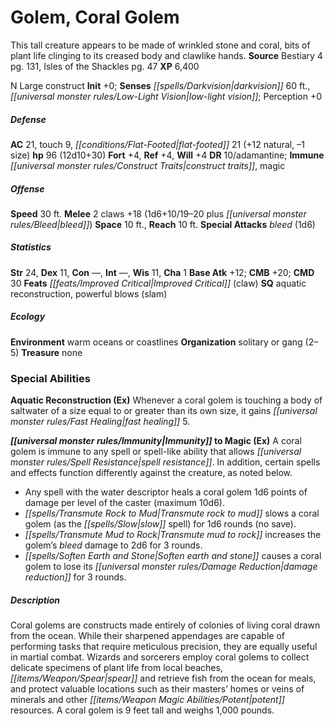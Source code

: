 ﻿---
cssclass: [monsters]
title1: Golem, Coral Golem
desc_short: This tall creature appears to be made of wrinkled stone and coral, bits
  of plant life clinging to its creased body and clawlike hands.
title2: Coral Golem
CR: 9
sources:
- name: Bestiary 4
  page: 131
  link: http://paizo.com/products/btpy91ds?Pathfinder-Roleplaying-Game-Bestiary-4
- name: Isles of the Shackles
  page: 47
  link: http://paizo.com/products/btpy8qzx?Pathfinder-Campaign-Setting-Isles-of-the-Shackles
XP: 6400
alignment: N
size: Large
type: construct
initiative:
  bonus: 0
senses:
  darkvision: 60
  low-light vision: true
AC:
  AC: 21
  touch: 9
  flat_footed: 21
  components:
    natural: 12
    size: -1
HP:
  HP: 96
  long: 12d10+30
saves:
  fort: 4
  ref: 4
  will: 4
DR:
- amount: 10
  weakness: adamantine
immunities:
- construct traits
- magic
speeds:
  base: 30
attacks:
  melee:
  - - text: 2 claws +18 (1d6+10/19-20 plus bleed)
      entries:
      - - damage: 1d6+10
          crit_range: 19-20
        - effect: bleed
      count: 2
      attack: claws
      bonus:
      - 18
  special:
  - bleed (1d6)
space: 10
reach: 10
ability_scores:
  STR: 24
  DEX: 11
  CON:
  INT:
  WIS: 11
  CHA: 1
BAB: 12
CMB: 20
CMD: 30
feats:
- is_bonus: true
  name: Improved Critical (claw)
skills: {}
special_qualities:
- aquatic reconstruction
- powerful blows (slam)
ecology:
  environment: warm oceans or coastlines
  organization: solitary or gang (2-5)
  treasure_type: none
special_abilities:
  Aquatic Reconstruction (Ex): Whenever a coral golem is touching a body of saltwater
    of a size equal to or greater than its own size, it gains fast healing 5.
  Immunity to Magic (Ex): A coral golem is immune to any spell or spell-like ability
    that allows spell resistance. In addition, certain spells and effects function
    differently against the creature, as noted below. Any spell with the water descriptor
    heals a coral golem 1d6 points of damage per level of the caster (maximum 10d6).Transmute
    rock to mud slows a coral golem (as the slow spell) for 1d6 rounds (no save).Transmute
    mud to rock increases the golem's bleed damage to 2d6 for 3 rounds.Soften earth
    and stone causes a coral golem to lose its damage reduction for 3 rounds.
desc_long: Coral golems are constructs made entirely of colonies of living coral drawn
  from the ocean. While their sharpened appendages are capable of performing tasks
  that require meticulous precision, they are equally useful in martial combat. Wizards
  and sorcerers employ coral golems to collect delicate specimens of plant life from
  local beaches, spear and retrieve fish from the ocean for meals, and protect valuable
  locations such as their masters' homes or veins of minerals and other potent resources.
  A coral golem is 9 feet tall and weighs 1,000 pounds.

---

# Golem, Coral Golem
This tall creature appears to be made of wrinkled stone and coral, bits of plant life clinging to its creased body and clawlike hands.
**Source** Bestiary 4 pg. 131, Isles of the Shackles pg. 47
**XP** 6,400

N Large construct
**Init** +0; **Senses** _[[spells/Darkvision|darkvision]]_ 60 ft., _[[universal monster rules/Low-Light Vision|low-light vision]]_; Perception +0

##### Defense

**AC** 21, touch 9, _[[conditions/Flat-Footed|flat-footed]]_ 21 (+12 natural, –1 size)
**hp** 96 (12d10+30)
**Fort** +4, **Ref** +4, **Will** +4
**DR** 10/adamantine; **Immune** _[[universal monster rules/Construct Traits|construct traits]]_, magic

##### Offense
**Speed** 30 ft.
**Melee** 2 claws +18 (1d6+10/19–20 plus _[[universal monster rules/Bleed|bleed]]_)
**Space** 10 ft., **Reach** 10 ft.
**Special Attacks** _bleed_ (1d6)

##### Statistics
**Str** 24, **Dex** 11, **Con** —, **Int** —, **Wis** 11, **Cha** 1
**Base Atk** +12; **CMB** +20; **CMD** 30
**Feats** _[[feats/Improved Critical|Improved Critical]]_ (claw)
**SQ** aquatic reconstruction, powerful blows (slam)

##### Ecology

**Environment** warm oceans or coastlines
**Organization** solitary or gang (2–5)
**Treasure** none

### Special Abilities

**Aquatic Reconstruction (Ex)** Whenever a coral golem is touching a body of saltwater of a size equal to or greater than its own size, it gains _[[universal monster rules/Fast Healing|fast healing]]_ 5.

**_[[universal monster rules/Immunity|Immunity]]_ to Magic (Ex)** A coral golem is immune to any spell or spell-like ability that allows _[[universal monster rules/Spell Resistance|spell resistance]]_. In addition, certain spells and effects function differently against the creature, as noted below.

* Any spell with the water descriptor heals a coral golem 1d6 points of damage per level of the caster (maximum 10d6).
* _[[spells/Transmute Rock to Mud|Transmute rock to mud]]_ slows a coral golem (as the _[[spells/Slow|slow]]_ spell) for 1d6 rounds (no save).
* _[[spells/Transmute Mud to Rock|Transmute mud to rock]]_ increases the golem’s _bleed_ damage to 2d6 for 3 rounds.
* _[[spells/Soften Earth and Stone|Soften earth and stone]]_ causes a coral golem to lose its _[[universal monster rules/Damage Reduction|damage reduction]]_ for 3 rounds.

##### Description

Coral golems are constructs made entirely of colonies of living coral drawn from the ocean. While their sharpened appendages are capable of performing tasks that require meticulous precision, they are equally useful in martial combat. Wizards and sorcerers employ coral golems to collect delicate specimens of plant life from local beaches, _[[items/Weapon/Spear|spear]]_ and retrieve fish from the ocean for meals, and protect valuable locations such as their masters’ homes or veins of minerals and other _[[items/Weapon Magic Abilities/Potent|potent]]_ resources. A coral golem is 9 feet tall and weighs 1,000 pounds.